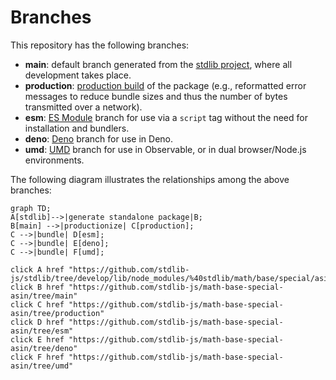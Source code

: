 <!--

@license Apache-2.0

Copyright (c) 2022 The Stdlib Authors.

Licensed under the Apache License, Version 2.0 (the "License");
you may not use this file except in compliance with the License.
You may obtain a copy of the License at

    http://www.apache.org/licenses/LICENSE-2.0

Unless required by applicable law or agreed to in writing, software
distributed under the License is distributed on an "AS IS" BASIS,
WITHOUT WARRANTIES OR CONDITIONS OF ANY KIND, either express or implied.
See the License for the specific language governing permissions and
limitations under the License.

-->

# Branches

This repository has the following branches:

-   **main**: default branch generated from the [stdlib project][stdlib-url], where all development takes place.
-   **production**: [production build][production-url] of the package (e.g., reformatted error messages to reduce bundle sizes and thus the number of bytes transmitted over a network).
-   **esm**: [ES Module][esm-url] branch for use via a `script` tag without the need for installation and bundlers.
-   **deno**: [Deno][deno-url] branch for use in Deno.
-   **umd**: [UMD][umd-url] branch for use in Observable, or in dual browser/Node.js environments.

The following diagram illustrates the relationships among the above branches:

```mermaid
graph TD;
A[stdlib]-->|generate standalone package|B;
B[main] -->|productionize| C[production];
C -->|bundle| D[esm];
C -->|bundle| E[deno];
C -->|bundle| F[umd];

click A href "https://github.com/stdlib-js/stdlib/tree/develop/lib/node_modules/%40stdlib/math/base/special/asin"
click B href "https://github.com/stdlib-js/math-base-special-asin/tree/main"
click C href "https://github.com/stdlib-js/math-base-special-asin/tree/production"
click D href "https://github.com/stdlib-js/math-base-special-asin/tree/esm"
click E href "https://github.com/stdlib-js/math-base-special-asin/tree/deno"
click F href "https://github.com/stdlib-js/math-base-special-asin/tree/umd"
```

[stdlib-url]: https://github.com/stdlib-js/stdlib/tree/develop/lib/node_modules/%40stdlib/math/base/special/asin
[production-url]: https://github.com/stdlib-js/math-base-special-asin/tree/production
[deno-url]: https://github.com/stdlib-js/math-base-special-asin/tree/deno
[umd-url]: https://github.com/stdlib-js/math-base-special-asin/tree/umd
[esm-url]: https://github.com/stdlib-js/math-base-special-asin/tree/esm